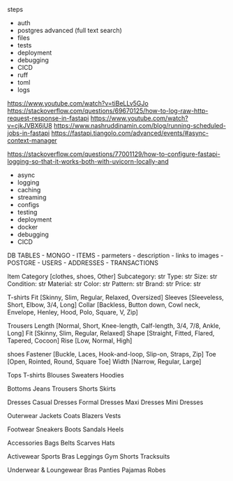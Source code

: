 steps
- auth
- postgres advanced (full text search)
- files
- tests
- deployment
- debugging
- CICD
- ruff
- toml
- logs

https://www.youtube.com/watch?v=tiBeLLv5GJo
https://stackoverflow.com/questions/69670125/how-to-log-raw-http-request-response-in-fastapi
https://www.youtube.com/watch?v=cjkJVBX6jU8
https://www.nashruddinamin.com/blog/running-scheduled-jobs-in-fastapi
https://fastapi.tiangolo.com/advanced/events/#async-context-manager

https://stackoverflow.com/questions/77001129/how-to-configure-fastapi-logging-so-that-it-works-both-with-uvicorn-locally-and

- async
- logging
- caching
- streaming
- configs
- testing
- deployment
- docker
- debugging
- CICD




DB TABLES
    - MONGO
        - ITEMS
            - parmeters
            - description
            - links to images
    - POSTGRE
        - USERS
            - ADDRESSES
        - TRANSACTIONS
        



Item
    Category [clothes, shoes, Other]
    Subcategory: str
    Type: str
    Size: str
    Condition: str
    Material: str
    Color: str
    Pattern: str
    Brand: str
    Price: str
    
T-shirts
    Fit [Skinny, Slim, Regular, Relaxed, Oversized]
    Sleeves [Sleeveless, Short, Elbow, 3/4, Long]
    Collar [Backless, Button down, Cowl neck, Envelope, Henley, Hood, Polo, Square, V, Zip]

Trousers
    Length [Normal, Short, Knee-length, Calf-length, 3/4, 7/8, Ankle, Long]
    Fit [Skinny, Slim, Regular, Relaxed]
    Shape [Straight, Fitted, Flared, Tapered, Cocoon]
    Rise [Low, Normal, High]

shoes
    Fastener [Buckle, Laces, Hook-and-loop, Slip-on, Straps, Zip]
    Toe [Open, Rointed, Round, Square Toe]
    Width [Narrow, Regular, Large]




Tops
    T-shirts
    Blouses
    Sweaters
    Hoodies

Bottoms
    Jeans
    Trousers
    Shorts
    Skirts
    
Dresses
    Casual Dresses
    Formal Dresses
    Maxi Dresses
    Mini Dresses

Outerwear
    Jackets
    Coats
    Blazers
    Vests

Footwear
    Sneakers
    Boots
    Sandals
    Heels

Accessories
    Bags
    Belts
    Scarves
    Hats

Activewear
    Sports Bras
    Leggings
    Gym Shorts
    Tracksuits

Underwear & Loungewear
    Bras
    Panties
    Pajamas
    Robes